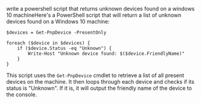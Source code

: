 write a powershell script that returns unknown devices found on a windows 10 machineHere's a PowerShell script that will return a list of unknown devices found on a Windows 10 machine:

```
$devices = Get-PnpDevice -PresentOnly

foreach ($device in $devices) {
    if ($device.Status -eq "Unknown") {
        Write-Host "Unknown device found: $($device.FriendlyName)"
    }
}
```

This script uses the `Get-PnpDevice` cmdlet to retrieve a list of all present devices on the machine. It then loops through each device and checks if its status is "Unknown". If it is, it will output the friendly name of the device to the console.

